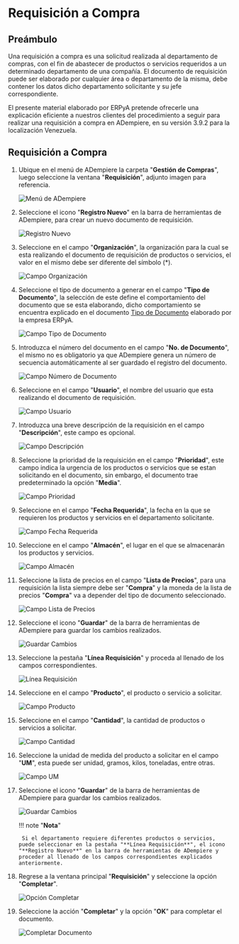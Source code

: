 # **Requisición a Compra** 

## **Preámbulo**

Un​a requisición a compra es una solicitud realizada al departamento de compras, con el fin de abastecer de productos o servicios requeridos a un determinado departamento de una compañía. El documento de requisición puede ser elaborado por cualquier área o departamento de la misma, debe contener los datos dicho departamento solicitante y su jefe correspondiente.

El presente material elaborado por ERPyA pretende ofrecerle una explicación eficiente a nuestros clientes del procedimiento a seguir para realizar una requisición a compra en ADempiere, en su versión 3.9.2 para la localización Venezuela. 

## **Requisición a Compra**

1. Ubique en el menú de ADempiere la carpeta "**Gestión de Compras**", luego seleccione la ventana "**Requisición**", adjunto imagen para referencia.

    ![Menú de ADempiere](../resources/menureq.png "Menú de ADempiere")

1. Seleccione el icono "**Registro Nuevo**" en la barra de herramientas de ADempiere, para crear un nuevo documento de requisición.

    ![Registro Nuevo](../resources/nuevareq.png "Registro Nuevo")

1. Seleccione en el campo "**Organización**", la organización para la cual se esta realizando el documento de requisición de productos o servicios, el valor en el mismo debe ser diferente del símbolo (*). 

    ![Campo Organización](../resources/organizacion.png "Campo Organización")

1. Seleccione el tipo de documento a generar en el campo "**Tipo de Documento**", la selección de este define el comportamiento del documento que se esta elaborando, dicho comportamiento se encuentra explicado en el documento [Tipo de Documento]() elaborado por la empresa ERPyA.

    ![Campo Tipo de Documento](../resources/tipodoc.png "Campo Tipo de Documento")

1. Introduzca el número del documento en el campo "**No. de Documento**", el mismo no es obligatorio ya que ADempiere genera un número de secuencia automáticamente al ser guardado el registro del documento.

    ![Campo Número de Documento](../resources/numdoc.png "Campo Número de Documento")

1. Seleccione en el campo "**Usuario**", el nombre del usuario que esta realizando el documento de requisición.

    ![Campo Usuario](../resources/usuario.png "Campo Usuario")

1. Introduzca una breve descripción de la requisición en el campo "**Descripción**", este campo es opcional.

    ![Campo Descripción](../resources/descripcion.png "Campo Descripción")

1. Seleccione la prioridad de la requisición en el campo "**Prioridad**", este campo indica la urgencia de los productos o servicios que se estan solicitando en el documento, sin embargo, el documento trae predeterminado la opción "**Media**".

    ![Campo Prioridad](../resources/prioridad.png "Campo Prioridad")

1. Seleccione en el campo "**Fecha Requerida**", la fecha en la que se requieren los productos y servicios en el departamento solicitante.

    ![Campo Fecha Requerida](../resources/fecha.png "Campo Fecha Requerida")

1. Seleccione en el campo "**Almacén**", el lugar en el que se almacenarán los productos y servicios.

    ![Campo Almacén](../resources/almacen.png "Campo Almacén")

1. Seleccione la lista de precios en el campo "**Lista de Precios**", para una requisición la lista siempre debe ser "**Compra**" y la moneda de la lista de precios "**Compra**" va a depender del tipo de documento seleccionado.

    ![Campo Lista de Precios](../resources/lista.png "Campo Lista de Precios")

1. Seleccione el icono "**Guardar**" de la barra de herramientas de ADempiere para guardar los cambios realizados.

    ![Guardar Cambios](../resources/guardar.png "Guardar Cambios")

1. Seleccione la pestaña "**Línea Requisición**" y proceda al llenado de los campos correspondientes.

    ![Línea Requisición](../resources/linea.png "Línea Requisición")

1. Seleccione en el campo "**Producto**", el producto o servicio a solicitar.

    ![Campo Producto](../resources/producto.png "Campo Producto")

1. Seleccione en el campo "**Cantidad**", la cantidad de productos o servicios a solicitar.

    ![Campo Cantidad](../resources/cantidad.png "Campo Cantidad")

1. Seleccione la unidad de medida del producto a solicitar en el campo "**UM**", esta puede ser unidad, gramos, kilos, toneladas, entre otras.

    ![Campo UM](../resources/um.png "Campo UM")
    
1. Seleccione el icono "**Guardar**" de la barra de herramientas de ADempiere para guardar los cambios realizados.

    ![Guardar Cambios](../resources/guardarli.png "Guardar Cambios")
    
    !!! note "**Nota**"
    
        Si el departamento requiere diferentes productos o servicios, puede seleccionar en la pestaña "**Línea Requisición**", el icono "**Registro Nuevo**" en la barra de herramientas de ADempiere y proceder al llenado de los campos correspondientes explicados anteriormente.

1. Regrese a la ventana principal "**Requisición**" y seleccione la opción "**Completar**".

    ![Opción Completar](../resources/ventanaycompletar.png "Opción Completar")

1. Seleccione la acción "**Completar**" y la opción "**OK**" para completar el documento.

    ![Completar Documento](../resources/completar.png "Completar Documento")
